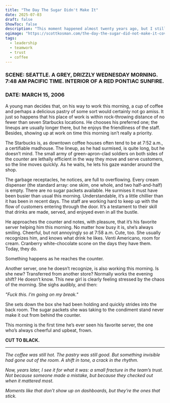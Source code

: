 ```yaml
---
title: "The Day The Sugar Didn't Make It"
date: 2025-07-03
draft: false
ShowToc: false
description: "This moment happened almost twenty years ago, but I still think about it whenever I’m leading a team under pressure."
ogimage: "https://scottkosman.com/the-day-the-sugar-did-not-make-it-cover.jpg"
tags:
  - leadership
  - teamwork
  - trust
  - coffee
---
```


### SCENE: SEATTLE. A GREY, DRIZZLY WEDNESDAY MORNING. 7:48 AM PACIFIC TIME. INTERIOR OF A RED PONTIAC SUNFIRE.
### DATE: MARCH 15, 2006

A young man decides that, on his way to work this morning, a cup of coffee and perhaps a delicious pastry of some sort would certainly not go amiss. It just so happens that his place of work is within rock-throwing distance of no fewer than seven Starbucks locations. He chooses his preferred one; the lineups are usually longer there, but he enjoys the friendliness of the staff. Besides, showing up at work on time this morning isn’t really a priority.

The Starbucks is, as downtown coffee houses often tend to be at 7:52 a.m., a certifiable madhouse. The lineup, as he had surmised, is quite long, but he doesn’t mind. The small army of green-apron-clad soldiers on both sides of the counter are lethally efficient in the way they move and serve customers, so the line moves quickly. As he waits, he lets his gaze wander around the shop.

The garbage receptacles, he notices, are full to overflowing. Every cream dispenser (the standard array: one skim, one whole, and two half-and-half) is empty. There are no sugar packets available. He surmises it must have been busier than usual this morning. Understandable, it’s a little chillier than it has been in recent days. The staff are working hard to keep up with the flow of customers entering through the door. It’s a testament to their skill that drinks are made, served, and enjoyed even in all the bustle.

He approaches the counter and notes, with pleasure, that it’s his favorite server helping him this morning. No matter how busy it is, she’s always smiling. Cheerful, but not annoyingly so at 7:58 a.m. Cute, too. She usually recognizes him, and knows what drink he likes. Venti Americano, room for cream. Cranberry white-chocolate scone on the days they have them. Today, they do.

Something happens as he reaches the counter.

Another server, one he doesn’t recognize, is also working this morning. Is she new? Transferred from another store? Normally works the evening shift? He doesn’t know. This new girl is clearly feeling stressed by the chaos of the morning. She sighs audibly, and then:

_"Fuck this. I’m going on my break."_

She sets down the box she had been holding and quickly strides into the back room. The sugar packets she was taking to the condiment stand never make it out from behind the counter.

This morning is the first time he’s ever seen his favorite server, the one who’s always cheerful and upbeat, frown.

**CUT TO BLACK.**

---

_The coffee was still hot. The pastry was still good. But something invisible had gone out of the room. A shift in tone, a crack in the rhythm._

_Now, years later, I see it for what it was: a small fracture in the team’s trust. Not because someone made a mistake, but because they checked out when it mattered most._

_Moments like that don’t show up on dashboards, but they’re the ones that stick._